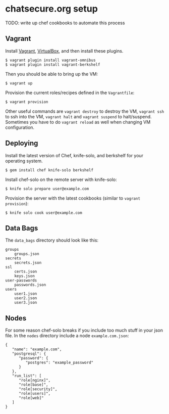# chatsecure.org setup

TODO: write up chef cookbooks to automate this process

## Vagrant

Install [Vagrant](http://www.vagrantup.com), [VirtualBox](https://www.virtualbox.org), and then install these plugins.

    $ vagrant plugin install vagrant-omnibus
    $ vagrant plugin install vagrant-berkshelf

Then you should be able to bring up the VM:

	$ vagrant up
	
Provision the current roles/recipes defined in the `Vagrantfile`:

	$ vagrant provision
	
Other useful commands are `vagrant destroy` to destroy the VM, `vagrant ssh` to ssh into the VM, `vagrant halt` and `vagrant suspend` to halt/suspend. Sometimes you have to do `vagrant reload` as well when changing VM configuration.

## Deploying

Install the latest version of Chef, knife-solo, and berkshelf for your operating system.

    $ gem install chef knife-solo berkshelf
    
Install chef-solo on the remote server with knife-solo:

    $ knife solo prepare user@example.com
    
Provision the server with the latest cookbooks (similar to `vagrant provision`):

    $ knife solo cook user@example.com

## Data Bags

The `data_bags` directory should look like this:

    groups
        groups.json
    secrets
        secrets.json
    ssl
        certs.json
        keys.json
    user-passwords
    	passwords.json
    users
        user1.json
        user2.json
        user3.json
        
## Nodes

For some reason chef-solo breaks if you include too much stuff in your json file. In the `nodes` directory include a node `example.com.json`:

	{
	   "name": "example.com",
	   "postgresql": {
	      "password": {
	         "postgres": "example_password"
	      }
	   },
	   "run_list": [
	      "role[nginx]",
	      "role[base]",
	      "role[security]",
	      "role[users]",
	      "role[web]"
	   ]
	}